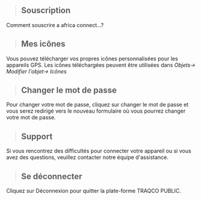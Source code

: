 >## Souscription

 Comment souscrire a africa connect...?

>## Mes icônes

Vous pouvez télécharger vos propres icônes personnalisées pour les appareils GPS. Les icônes téléchargées peuvent être utilisées dans *Objets-> Modifier l'objet-> Icônes*

>## Changer le mot de passe

Pour changer votre mot de passe, cliquez sur changer le mot de passe et vous serez redirigé vers le nouveau formulaire où vous pourrez changer votre mot de passe.

>## Support

Si vous rencontrez des difficultés pour connecter votre appareil ou si vous avez des questions, veuillez contacter notre équipe d'assistance.

>## Se déconnecter

Cliquez sur Déconnexion pour quitter la plate-forme TRAQCO PUBLIC.